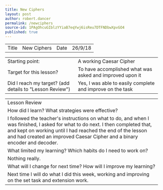 ```yaml
---
title: New Ciphers
layout: post
author: robert.dancer
permalink: /newciphers
source-id: 1PAgOhcuGIblzYYiaB7eqYwj6isReu7DTFNDbwXpvGO4
published: true
---
```

<table>
  <tr>
    <td>Title</td>
    <td>New Ciphers</td>
    <td>Date</td>
    <td>26/9/18</td>
  </tr>
</table>


<table>
  <tr>
    <td>Starting point:</td>
    <td>A working Caesar Cipher</td>
  </tr>
  <tr>
    <td>Target for this lesson?</td>
    <td>To have accomplished what was asked and improved upon it</td>
  </tr>
  <tr>
    <td>Did I reach my target? 
(add details to "Lesson Review")</td>
    <td>Yes, I was able to easily complete and improve on the task</td>
  </tr>
</table>


<table>
  <tr>
    <td>Lesson Review</td>
  </tr>
  <tr>
    <td>How did I learn? What strategies were effective? </td>
  </tr>
  <tr>
    <td>I followed the teacher's instructions on what to do, and when I was finished, I asked for what to do next. I then completed that, and kept on working until I had reached the end of the lesson and had created an improved Caesar Cipher and a binary encoder and decoder.</td>
  </tr>
  <tr>
    <td>What limited my learning? Which habits do I need to work on? </td>
  </tr>
  <tr>
    <td>Nothing really.</td>
  </tr>
  <tr>
    <td>What will I change for next time? How will I improve my learning?</td>
  </tr>
  <tr>
    <td>Next time I will do what I did this week, working and improving on the set task and extension work.</td>
  </tr>
</table>


